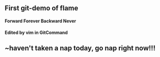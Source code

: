 ## First git-demo of flame
#### Forward Forever Backward Never

#### Edited by vim in GitCommand

## ~haven't taken a nap today, go nap right now!!!
